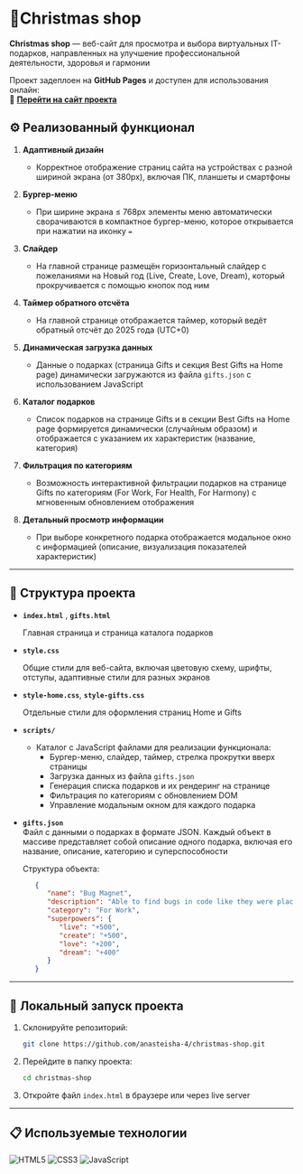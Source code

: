 # 🎄Christmas shop

**Christmas shop** — веб-сайт для просмотра и выбора виртуальных IT-подарков, направленных на улучшение профессиональной деятельности, здоровья и гармонии

Проект задеплоен на **GitHub Pages** и доступен для использования онлайн:  
🔗 **[Перейти на сайт проекта](https://anasteisha-4.github.io/christmas-shop/)**

## ⚙️ Реализованный функционал

1. **Адаптивный дизайн**

   - Корректное отображение страниц сайта на устройствах с разной шириной экрана (от 380px), включая ПК, планшеты и смартфоны

2. **Бургер-меню**

   - При ширине экрана ≤ 768px элементы меню автоматически сворачиваются в компактное бургер-меню, которое открывается при нажатии на иконку `=`

3. **Слайдер**

   - На главной странице размещён горизонтальный слайдер с пожеланиями на Новый год (Live, Create, Love, Dream), который прокручивается с помощью кнопок под ним

4. **Таймер обратного отсчёта**

   - На главной странице отображается таймер, который ведёт обратный отсчёт до 2025 года (UTC+0)

5. **Динамическая загрузка данных**

   - Данные о подарках (страница Gifts и секция Best Gifts на Home page) динамически загружаются из файла `gifts.json` с использованием JavaScript

6. **Каталог подарков**

   - Список подарков на странице Gifts и в секции Best Gifts на Home page формируется динамически (случайным образом) и отображается с указанием их характеристик (название, категория)

7. **Фильтрация по категориям**

   - Возможность интерактивной фильтрации подарков на странице Gifts по категориям (For Work, For Health, For Harmony) с мгновенным обновлением отображения

8. **Детальный просмотр информации**

   - При выборе конкретного подарка отображается модальное окно с информацией (описание, визуализация показателей характеристик)

---

## 📁 Структура проекта

- **`index.html`** , **`gifts.html`**

  Главная страница и страница каталога подарков

- **`style.css`**

  Общие стили для веб-сайта, включая цветовую схему, шрифты, отступы, адаптивные стили для разных экранов

- **`style-home.css`**, **`style-gifts.css`**

  Отдельные стили для оформления страниц Home и Gifts

- **`scripts/`**

  - Каталог с JavaScript файлами для реализации функционала:
    - Бургер-меню, слайдер, таймер, стрелка прокрутки вверх страницы
    - Загрузка данных из файла `gifts.json`
    - Генерация списка подарков и их рендеринг на странице
    - Фильтрация по категориям с обновлением DOM
    - Управление модальным окном для каждого подарка

- **`gifts.json`**  
  Файл с данными о подарках в формате JSON. Каждый объект в массиве представляет собой описание одного подарка, включая его название, описание, категорию и суперспособности

  Структура объекта:

  ```JSON
     {
        "name": "Bug Magnet",
        "description": "Able to find bugs in code like they were placed there on purpose.",
        "category": "For Work",
        "superpowers": {
           "live": "+500",
           "create": "+500",
           "love": "+200",
           "dream": "+400"
        }
     }

  ```

---

## 🚀 Локальный запуск проекта

1. Склонируйте репозиторий:

   ```bash
   git clone https://github.com/anasteisha-4/christmas-shop.git
   ```

2. Перейдите в папку проекта:

   ```bash
   cd christmas-shop
   ```

3. Откройте файл `index.html` в браузере или через live server

---

## 📋 Используемые технологии

![HTML5](https://img.shields.io/badge/html5-%23E34F26.svg?style=for-the-badge&logo=html5&logoColor=white)
![CSS3](https://img.shields.io/badge/css3-%231572B6.svg?style=for-the-badge&logo=css3&logoColor=white)
![JavaScript](https://img.shields.io/badge/javascript-%23323330.svg?style=for-the-badge&logo=javascript&logoColor=%23F7DF1E)
